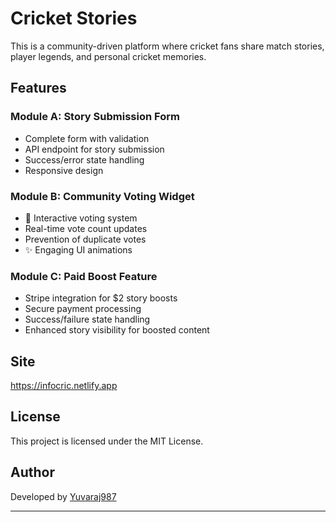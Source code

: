 # Cricket Stories

This is a community-driven platform where cricket fans share match stories, player legends, and personal cricket memories.

## Features

### Module A: Story Submission Form
- Complete form with validation
- API endpoint for story submission
- Success/error state handling
- Responsive design

### Module B: Community Voting Widget
- 📱 Interactive voting system
- Real-time vote count updates
- Prevention of duplicate votes
- ✨ Engaging UI animations

### Module C: Paid Boost Feature
- Stripe integration for $2 story boosts
- Secure payment processing
- Success/failure state handling
- Enhanced story visibility for boosted content

## Site
https://infocric.netlify.app

## License

This project is licensed under the MIT License.

## Author

 Developed by [Yuvaraj987](https://github.com/Yuvaraj987)

 ---
